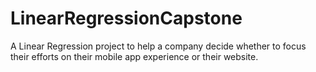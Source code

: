 # LinearRegressionCapstone
A Linear Regression project to help a company decide whether to focus their efforts on their mobile app experience or their website. 
